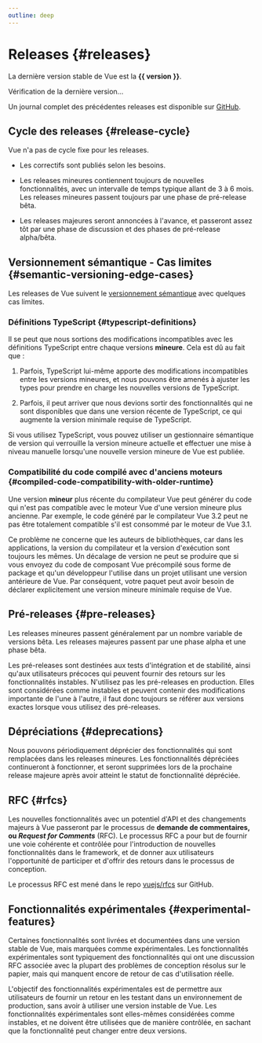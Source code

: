 ```yaml
---
outline: deep
---
```


<script setup>
import { onMounted } from 'vue'

let version = $ref()

onMounted(async () => {
  const res = await fetch('https://api.github.com/repos/vuejs/core/releases?per_page=1')
  version = (await res.json())[0].name
})
</script>

# Releases {#releases}

<p v-if="version">
La dernière version stable de Vue est la <strong>{{ version }}</strong>.
</p>
<p v-else>
Vérification de la dernière version...
</p>

Un journal complet des précédentes releases est disponible sur [GitHub](https://github.com/vuejs/core/blob/main/CHANGELOG.md).

## Cycle des releases {#release-cycle}

Vue n'a pas de cycle fixe pour les releases.

- Les correctifs sont publiés selon les besoins.

- Les releases mineures contiennent toujours de nouvelles fonctionnalités, avec un intervalle de temps typique allant de 3 à 6 mois. Les releases mineures passent toujours par une phase de pré-release bêta.

- Les releases majeures seront annoncées à l'avance, et passeront assez tôt par une phase de discussion et des phases de pré-release alpha/bêta.

## Versionnement sémantique - Cas limites {#semantic-versioning-edge-cases}

Les releases de Vue suivent le [versionnement sémantique](https://semver.org/) avec quelques cas limites.

### Définitions TypeScript {#typescript-definitions}

Il se peut que nous sortions des modifications incompatibles avec les définitions TypeScript entre chaque versions **mineure**. Cela est dû au fait que :

1. Parfois, TypeScript lui-même apporte des modifications incompatibles entre les versions mineures, et nous pouvons être amenés à ajuster les types pour prendre en charge les nouvelles versions de TypeScript.

2. Parfois, il peut arriver que nous devions sortir des fonctionnalités qui ne sont disponibles que dans une version récente de TypeScript, ce qui augmente la version minimale requise de TypeScript.

Si vous utilisez TypeScript, vous pouvez utiliser un gestionnaire sémantique de version qui verrouille la version mineure actuelle et effectuer une mise à niveau manuelle lorsqu'une nouvelle version mineure de Vue est publiée.

### Compatibilité du code compilé avec d'anciens moteurs {#compiled-code-compatibility-with-older-runtime}

Une version **mineur** plus récente du compilateur Vue peut générer du code qui n'est pas compatible avec le moteur Vue d'une version mineure plus ancienne. Par exemple, le code généré par le compilateur Vue 3.2 peut ne pas être totalement compatible s'il est consommé par le moteur de Vue 3.1.

Ce problème ne concerne que les auteurs de bibliothèques, car dans les applications, la version du compilateur et la version d'exécution sont toujours les mêmes. Un décalage de version ne peut se produire que si vous envoyez du code de composant Vue précompilé sous forme de package et qu'un développeur l'utilise dans un projet utilisant une version antérieure de Vue. Par conséquent, votre paquet peut avoir besoin de déclarer explicitement une version mineure minimale requise de Vue.

## Pré-releases {#pre-releases}

Les releases mineures passent généralement par un nombre variable de versions bêta. Les releases majeures passent par une phase alpha et une phase bêta.

Les pré-releases sont destinées aux tests d'intégration et de stabilité, ainsi qu'aux utilisateurs précoces qui peuvent fournir des retours sur les fonctionnalités instables. N'utilisez pas les pré-releases en production. Elles sont considérées comme instables et peuvent contenir des modifications importante de l'une à l'autre, il faut donc toujours se référer aux versions exactes lorsque vous utilisez des pré-releases.

## Dépréciations {#deprecations}

Nous pouvons périodiquement déprécier des fonctionnalités qui sont remplacées dans les releases mineures. Les fonctionnalités dépréciées continueront à fonctionner, et seront supprimées lors de la prochaine release majeure après avoir atteint le statut de fonctionnalité dépréciée.

## RFC {#rfcs}

Les nouvelles fonctionnalités avec un potentiel d'API et des changements majeurs à Vue passeront par le processus de **demande de commentaires, ou _Request for Comments_** (RFC). Le processus RFC a pour but de fournir une voie cohérente et contrôlée pour l'introduction de nouvelles fonctionnalités dans le framework, et de donner aux utilisateurs l'opportunité de participer et d'offrir des retours dans le processus de conception.

Le processus RFC est mené dans le repo [vuejs/rfcs](https://github.com/vuejs/rfcs) sur GitHub.

## Fonctionnalités expérimentales {#experimental-features}

Certaines fonctionnalités sont livrées et documentées dans une version stable de Vue, mais marquées comme expérimentales. Les fonctionnalités expérimentales sont typiquement des fonctionnalités qui ont une discussion RFC associée avec la plupart des problèmes de conception résolus sur le papier, mais qui manquent encore de retour de cas d'utilisation réelle.

L'objectif des fonctionnalités expérimentales est de permettre aux utilisateurs de fournir un retour en les testant dans un environnement de production, sans avoir à utiliser une version instable de Vue. Les fonctionnalités expérimentales sont elles-mêmes considérées comme instables, et ne doivent être utilisées que de manière contrôlée, en sachant que la fonctionnalité peut changer entre deux versions.
